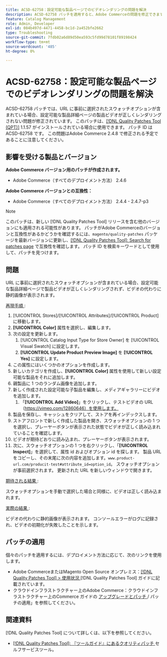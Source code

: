 ```yaml
---
title: ACSD-62758：設定可能な製品ページでのビデオレンダリングの問題を解決
description: ACSD-62758 パッチを適用すると、Adobe Commerceの問題を修正できます。この問題では、事前に選択されたスウォッチオプションが URL に含まれている場合、設定可能な製品詳細ページの製品ビデオが正しくレンダリングされません。
feature: Catalog Management
role: Admin, Developer
exl-id: 084b497d-4471-4458-bc1d-2a452bfe2662
type: Troubleshooting
source-git-commit: 7fdb02a6d89d50ea593c5fd99d78101f89198424
workflow-type: tm+mt
source-wordcount: '485'
ht-degree: 0%

---
```


# ACSD-62758：設定可能な製品ページでのビデオレンダリングの問題を解決

ACSD-62758 パッチでは、URL に事前に選択されたスウォッチオプションが含まれている場合、設定可能な製品詳細ページの製品ビデオが正しくレンダリングされない問題が修正されています。 このパッチは、[[!DNL Quality Patches Tool (QPT)]](/help/tools/quality-patches-tool/quality-patches-tool-to-self-serve-quality-patches.md) 1.1.57 がインストールされている場合に使用できます。 パッチ ID は ACSD-62758 です。 この問題はAdobe Commerce 2.4.8 で修正される予定であることに注意してください。

## 影響を受ける製品とバージョン

**Adobe Commerce バージョン用のパッチが作成されます。**

* Adobe Commerce（すべてのデプロイメント方法） 2.4.6

**Adobe Commerce バージョンとの互換性：**

* Adobe Commerce（すべてのデプロイメント方法） 2.4.4 - 2.4.7-p3

>[!NOTE]
>
>このパッチは、新しい [!DNL Quality Patches Tool] リリースを含む他のバージョンにも適用される可能性があります。 パッチがAdobe Commerceのバージョンと互換性があるかどうかを確認するには、`magento/quality-patches` パッケージを最新バージョンに更新し、[[!DNL Quality Patches Tool]: Search for patches page](https://experienceleague.adobe.com/tools/commerce-quality-patches/index.html?lang=ja) で互換性を確認します。 パッチ ID を検索キーワードとして使用して、パッチを見つけます。

## 問題

URL に事前に選択されたスウォッチオプションが含まれている場合、設定可能な製品詳細ページで製品ビデオが正しくレンダリングされず、ビデオの代わりに静的画像が表示されます。

<u> 再現手順 </u>:

1. [!UICONTROL Stores]/[!UICONTROL Attributes]/[!UICONTROL Product] に移動します。
1. **[!UICONTROL Color]** 属性を選択し、編集します。
1. 次の設定を更新します。
   1. [!UICONTROL Catalog Input Type for Store Owner] を [!UICONTROL Visual Swatch] に設定します。
   1. **[!UICONTROL Update Product Preview Image]** を **[!UICONTROL Yes]** に設定します。
1. この属性にはいくつかのオプションを作成します。
1. 新しいカテゴリを作成し、**[!UICONTROL Color]** 属性を使用して新しい設定可能な製品をそれに追加します。
1. 親製品に 1 つのランダム画像を追加します。
1. 新しく作成された設定可能な子製品を編集し、メディアギャラリーにビデオを追加します。
   1. 「**[!UICONTROL Add Video]**」をクリックし、テストビデオの URL （https://vimeo.com/12860646）を使用します。
1. 製品を保存し、キャッシュをクリアして、ストアを再インデックスします。
1. ストアフロントで新しく作成した製品を開き、スウォッチオプションの 1 つを選択し、プレーヤーボタンが表示された状態でビデオが正しく読み込まれていることを確認します。
1. ビデオが期待どおりに読み込まれ、プレーヤーボタンが表示されます。
1. 次に、スウォッチオプションの 1 つを右クリックし、「**[!UICONTROL Inspect]**」を選択して、属性 id およびオプション id を探します。 製品 URL をコピーし、その末尾に次の内容を追加します。`www.product-url.com/producit-test#attribute_id=option_id`。 スウォッチオプションが事前選択されます。 更新された URL を新しいウィンドウで開きます。

<u> 期待される結果 </u>:

スウォッチオプションを手動で選択した場合と同様に、ビデオは正しく読み込まれます。

<u> 実際の結果 </u>:

ビデオの代わりに静的画像が表示されます。 コンソールエラーがログに記録され、ビデオの初期化が失敗したことを示します。

## パッチの適用

個々のパッチを適用するには、デプロイメント方法に応じて、次のリンクを使用します。

* Adobe CommerceまたはMagento Open Source オンプレミス：[[!DNL Quality Patches Tool] > 使用状況 ](/help/tools/quality-patches-tool/usage.md) [!DNL Quality Patches Tool] ガイドに記載されています。
* クラウドインフラストラクチャー上のAdobe Commerce：クラウドインフラストラクチャー上のCommerce ガイドの [ アップグレードとパッチ ](https://experienceleague.adobe.com/docs/commerce-cloud-service/user-guide/develop/upgrade/apply-patches.html?lang=ja)/ パッチの適用」を参照してください。


## 関連資料

[!DNL Quality Patches Tool] について詳しくは、以下を参照してください。

* [[!DNL Quality Patches Tool]: 『ツールガイド』にあるクオリティパッチ ](/help/tools/quality-patches-tool/quality-patches-tool-to-self-serve-quality-patches.md) セルフサービスツール。

